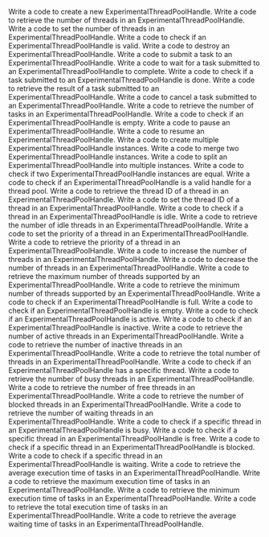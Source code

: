 Write a code to create a new ExperimentalThreadPoolHandle.
Write a code to retrieve the number of threads in an ExperimentalThreadPoolHandle.
Write a code to set the number of threads in an ExperimentalThreadPoolHandle.
Write a code to check if an ExperimentalThreadPoolHandle is valid.
Write a code to destroy an ExperimentalThreadPoolHandle.
Write a code to submit a task to an ExperimentalThreadPoolHandle.
Write a code to wait for a task submitted to an ExperimentalThreadPoolHandle to complete.
Write a code to check if a task submitted to an ExperimentalThreadPoolHandle is done.
Write a code to retrieve the result of a task submitted to an ExperimentalThreadPoolHandle.
Write a code to cancel a task submitted to an ExperimentalThreadPoolHandle.
Write a code to retrieve the number of tasks in an ExperimentalThreadPoolHandle.
Write a code to check if an ExperimentalThreadPoolHandle is empty.
Write a code to pause an ExperimentalThreadPoolHandle.
Write a code to resume an ExperimentalThreadPoolHandle.
Write a code to create multiple ExperimentalThreadPoolHandle instances.
Write a code to merge two ExperimentalThreadPoolHandle instances.
Write a code to split an ExperimentalThreadPoolHandle into multiple instances.
Write a code to check if two ExperimentalThreadPoolHandle instances are equal.
Write a code to check if an ExperimentalThreadPoolHandle is a valid handle for a thread pool.
Write a code to retrieve the thread ID of a thread in an ExperimentalThreadPoolHandle.
Write a code to set the thread ID of a thread in an ExperimentalThreadPoolHandle.
Write a code to check if a thread in an ExperimentalThreadPoolHandle is idle.
Write a code to retrieve the number of idle threads in an ExperimentalThreadPoolHandle.
Write a code to set the priority of a thread in an ExperimentalThreadPoolHandle.
Write a code to retrieve the priority of a thread in an ExperimentalThreadPoolHandle.
Write a code to increase the number of threads in an ExperimentalThreadPoolHandle.
Write a code to decrease the number of threads in an ExperimentalThreadPoolHandle.
Write a code to retrieve the maximum number of threads supported by an ExperimentalThreadPoolHandle.
Write a code to retrieve the minimum number of threads supported by an ExperimentalThreadPoolHandle.
Write a code to check if an ExperimentalThreadPoolHandle is full.
Write a code to check if an ExperimentalThreadPoolHandle is empty.
Write a code to check if an ExperimentalThreadPoolHandle is active.
Write a code to check if an ExperimentalThreadPoolHandle is inactive.
Write a code to retrieve the number of active threads in an ExperimentalThreadPoolHandle.
Write a code to retrieve the number of inactive threads in an ExperimentalThreadPoolHandle.
Write a code to retrieve the total number of threads in an ExperimentalThreadPoolHandle.
Write a code to check if an ExperimentalThreadPoolHandle has a specific thread.
Write a code to retrieve the number of busy threads in an ExperimentalThreadPoolHandle.
Write a code to retrieve the number of free threads in an ExperimentalThreadPoolHandle.
Write a code to retrieve the number of blocked threads in an ExperimentalThreadPoolHandle.
Write a code to retrieve the number of waiting threads in an ExperimentalThreadPoolHandle.
Write a code to check if a specific thread in an ExperimentalThreadPoolHandle is busy.
Write a code to check if a specific thread in an ExperimentalThreadPoolHandle is free.
Write a code to check if a specific thread in an ExperimentalThreadPoolHandle is blocked.
Write a code to check if a specific thread in an ExperimentalThreadPoolHandle is waiting.
Write a code to retrieve the average execution time of tasks in an ExperimentalThreadPoolHandle.
Write a code to retrieve the maximum execution time of tasks in an ExperimentalThreadPoolHandle.
Write a code to retrieve the minimum execution time of tasks in an ExperimentalThreadPoolHandle.
Write a code to retrieve the total execution time of tasks in an ExperimentalThreadPoolHandle.
Write a code to retrieve the average waiting time of tasks in an ExperimentalThreadPoolHandle.